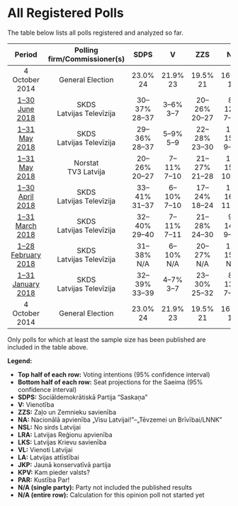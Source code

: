 # All Registered Polls

The table below lists all polls registered and analyzed so far.

| Period     | Polling firm/Commissioner(s) | SDPS | V | ZZS | NA | NSL | LRA | LKS | VL | LA | JKP | KPV | PAR |
|:----------:|:----------------------------:|:--:|:--:|:--:|:--:|:--:|:--:|:--:|:--:|:--:|:--:|:--:|:--:|
| 4 October 2014 | General Election | 23.0% <br> 24 | 21.9% <br> 23 | 19.5% <br> 21 | 16.6% <br> 17 | 6.8% <br> 7 | 6.7% <br> 8 | 1.6% <br> 0 | 1.2% <br> 0 | 0.9% <br> 0 | 0.7% <br> 0 | 0.0% <br> 0 | 0.0% <br> 0 |
| [1–30 June 2018](2018-06-30-SKDS.html) | SKDS <br> Latvijas Televīzija | 30–37% <br> 28–37 | 3–6% <br> 3–7 | 20–26% <br> 20–27 | 8–12% <br> 7–13 | 1–4% <br> 0–5 | 2–4% <br> 1–2 | 1–3% <br> 0–2 | N/A <br> N/A | N/A <br> N/A | 5–9% <br> 6–8 | 5–9% <br> 6–9 | 6–10% <br> 7–10 |
| [1–31 May 2018](2018-05-31-SKDS.html) | SKDS <br> Latvijas Televīzija | 29–36% <br> 28–37 | 5–9% <br> 5–9 | 22–28% <br> 23–30 | 10–15% <br> 9–15 | 2–4% <br> 1–5 | 2–5% <br> 2–4 | 1–4% <br> 1–4 | N/A <br> N/A | N/A <br> N/A | 3–6% <br> 2–7 | 4–7% <br> 2–8 | 4–7% <br> 3–7 |
| [1–31 May 2018](2018-05-31-Norstat.html) | Norstat <br> TV3 Latvija | 20–26% <br> 20–27 | 7–11% <br> 7–10 | 21–27% <br> 21–28 | 10–15% <br> 10–16 | 2–4% <br> 2–5 | 3–6% <br> 2–7 | N/A <br> N/A | N/A <br> N/A | 2–4% <br> 1–3 | 7–11% <br> 7–11 | 4–7% <br> 2–8 | 4–7% <br> 3–7 |
| [1–30 April 2018](2018-04-30-SKDS.html) | SKDS <br> Latvijas Televīzija | 33–41% <br> 31–37 | 6–10% <br> 7–10 | 17–24% <br> 18–24 | 11–16% <br> 11–15 | N/A <br> N/A | 3–6% <br> 2–6 | N/A <br> N/A | 2–5% <br> 2–4 | N/A <br> N/A | 4–8% <br> 5–7 | 3–6% <br> 2–6 | 2–4% <br> 2–3 |
| [1–31 March 2018](2018-03-31-SKDS.html) | SKDS <br> Latvijas Televīzija | 32–40% <br> 29–40 | 7–11% <br> 7–11 | 21–28% <br> 24–30 | 9–14% <br> 9–14 | 1–3% <br> 0–3 | 2–5% <br> 1–5 | 1–3% <br> 0–3 | 0–2% <br> 0 | 1–3% <br> 0–2 | 5–9% <br> 5–8 | 2–5% <br> 2–5 | 1–4% <br> 1–3 |
| [1–28 February 2018](2018-02-28-SKDS.html) | SKDS <br> Latvijas Televīzija | 31–38% <br> N/A | 6–10% <br> N/A | 20–27% <br> N/A | 10–15% <br> N/A | N/A <br> N/A | 2–5% <br> N/A | N/A <br> N/A | N/A <br> N/A | N/A <br> N/A | 5–9% <br> N/A | 2–5% <br> N/A | N/A <br> N/A |
| [1–31 January 2018](2018-01-31-SKDS.html) | SKDS <br> Latvijas Televīzija | 32–39% <br> 33–39 | 4–7% <br> 3–7 | 23–30% <br> 25–32 | 8–13% <br> 7–13 | 1–3% <br> 0–3 | 3–6% <br> 2–7 | N/A <br> N/A | N/A <br> N/A | N/A <br> N/A | 5–10% <br> 7–9 | 2–5% <br> 2–6 | 1–4% <br> 1–3 |
| 4 October 2014 | General Election | 23.0% <br> 24 | 21.9% <br> 23 | 19.5% <br> 21 | 16.6% <br> 17 | 6.8% <br> 7 | 6.7% <br> 8 | 1.6% <br> 0 | 1.2% <br> 0 | 0.9% <br> 0 | 0.7% <br> 0 | 0.0% <br> 0 | 0.0% <br> 0 |

Only polls for which at least the sample size has been published are included in the table above.

**Legend:**
+ **Top half of each row:** Voting intentions (95% confidence interval)
+ **Bottom half of each row:** Seat projections for the Saeima (95% confidence interval)
+ **SDPS:** Sociāldemokrātiskā Partija “Saskaņa”
+ **V:** Vienotība
+ **ZZS:** Zaļo un Zemnieku savienība
+ **NA:** Nacionālā apvienība „Visu Latvijai!”–„Tēvzemei un Brīvībai/LNNK”
+ **NSL:** No sirds Latvijai
+ **LRA:** Latvijas Reģionu apvienība
+ **LKS:** Latvijas Krievu savienība
+ **VL:** Vienoti Latvijai
+ **LA:** Latvijas attīstībai
+ **JKP:** Jaunā konservatīvā partija
+ **KPV:** Kam pieder valsts?
+ **PAR:** Kustība Par!
+ **N/A (single party):** Party not included the published results
+ **N/A (entire row):** Calculation for this opinion poll not started yet

